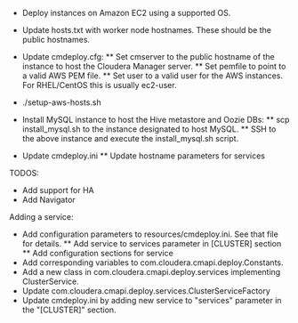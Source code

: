 * Deploy instances on Amazon EC2 using a supported OS.
* Update hosts.txt with worker node hostnames. These should be the public hostnames.
* Update cmdeploy.cfg:
** Set cmserver to the public hostname of the instance to host the Cloudera Manager server.
** Set pemfile to point to a valid AWS PEM file.
** Set user to a valid user for the AWS instances. For RHEL/CentOS this is usually ec2-user.
* ./setup-aws-hosts.sh
* Install MySQL instance to host the Hive metastore and Oozie DBs:
** scp install_mysql.sh to the instance designated to host MySQL.
** SSH to the above instance and execute the install_mysql.sh script.

* Update cmdeploy.ini
** Update hostname parameters for services

TODOS:

* Add support for HA
* Add Navigator

Adding a service:

* Add configuration parameters to resources/cmdeploy.ini. See that file for
 details.
** Add service to services parameter in [CLUSTER] section
** Add configuration sections for service
* Add corresponding variables to com.cloudera.cmapi.deploy.Constants.
* Add a new class in com.cloudera.cmapi.deploy.services implementing ClusterService.
* Update com.cloudera.cmapi.deploy.services.ClusterServiceFactory
* Update cmdeploy.ini by adding new service to "services" parameter in the "[CLUSTER]" section. 
